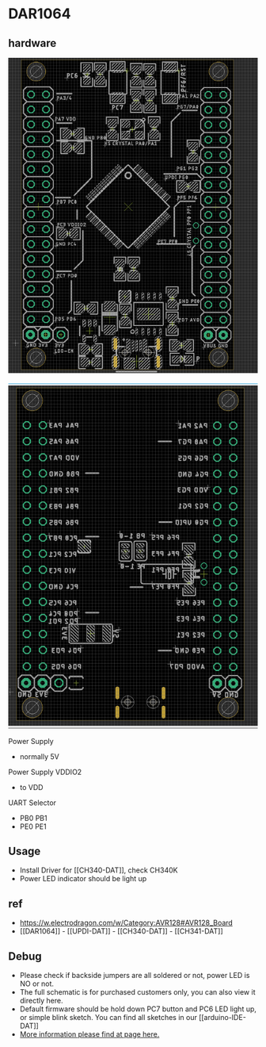 

# DAR1064 

## hardware 

![](30-27-16-19-04-2023.png)

![](14-28-16-19-04-2023.png)

Power Supply 
- normally 5V

Power Supply VDDIO2 
- to VDD


UART Selector 
- PB0 PB1
- PE0 PE1

## Usage 

- Install Driver for [[CH340-DAT]], check CH340K
- Power LED indicator should be light up


## ref 
- https://w.electrodragon.com/w/Category:AVR128#AVR128_Board
- [[DAR1064]] - [[UPDI-DAT]] - [[CH340-DAT]] - [[CH341-DAT]]

## Debug 

- Please check if backside jumpers are all soldered or not, power LED is NO or not.
- The full schematic is for purchased customers only, you can also view it directly here. 
- Default firmware should be hold down PC7 button and PC6 LED light up, or simple blink sketch. You can find all sketches in our [[arduino-IDE-DAT]]
- [More information please find at page here.](https://w2.electrodragon.com/Board/DAR/DAR1064-DAT/DAR1064-DAT.md)